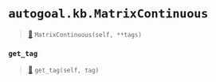 # `autogoal.kb.MatrixContinuous`

> [📝](/usr/lib/python3/dist-packages/autogoal/kb/_data.py#L441)
> `MatrixContinuous(self, **tags)`

### `get_tag`

> [📝](/usr/lib/python3/dist-packages/autogoal/kb/_data.py#L283)
> `get_tag(self, tag)`

